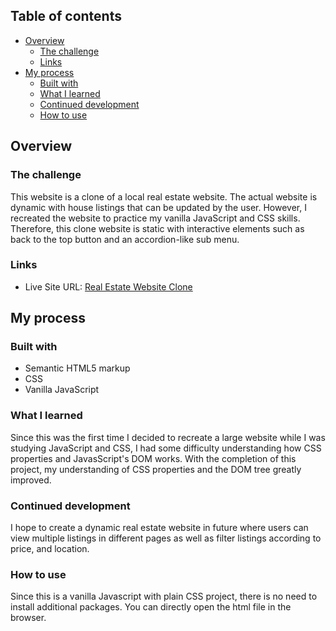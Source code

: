 ## Table of contents

- [Overview](#overview)
  - [The challenge](#the-challenge)
  - [Links](#links)
- [My process](#my-process)
  - [Built with](#built-with)
  - [What I learned](#what-i-learned)
  - [Continued development](#continued-development)
  - [How to use](#how-to-use)

## Overview

### The challenge

This website is a clone of a local real estate website. The actual website is dynamic with house listings that can be updated by the user. However, I recreated the website to practice my vanilla JavaScript and CSS skills. Therefore, this clone website is static with interactive elements such as back to the top button and an accordion-like sub menu.

### Links

- Live Site URL: [Real Estate Website Clone](https://mehargiri.github.io/Real-Estate-Website-Clone/)

## My process

### Built with

- Semantic HTML5 markup
- CSS
- Vanilla JavaScript

### What I learned

Since this was the first time I decided to recreate a large website while I was studying JavaScript and CSS, I had some difficulty understanding how CSS properties and JavasScript's DOM works. With the completion of this project, my understanding of CSS properties and the DOM tree greatly improved.

### Continued development

I hope to create a dynamic real estate website in future where users can view multiple listings in different pages as well as filter listings according to price, and location.

### How to use

Since this is a vanilla Javascript with plain CSS project, there is no need to install additional packages. You can directly open the html file in the browser.

